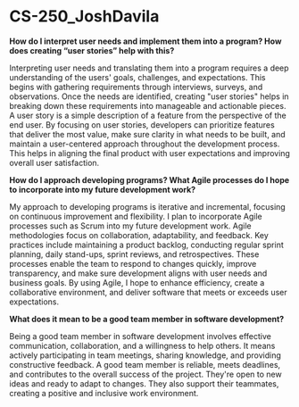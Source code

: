 # CS-250_JoshDavila

**How do I interpret user needs and implement them into a program? How does creating “user stories” help with this?**

Interpreting user needs and translating them into a program requires a deep understanding of the users' goals, challenges, and expectations. This  begins with gathering requirements through interviews, surveys, and observations. Once the needs are identified, creating "user stories" helps in breaking down these requirements into manageable and actionable pieces. A user story is a simple description of a feature from the perspective of the end user. By focusing on user stories, developers can prioritize features that deliver the most value, make sure clarity in what needs to be built, and maintain a user-centered approach throughout the development process. This helps in aligning the final product with user expectations and improving overall user satisfaction.

**How do I approach developing programs? What Agile processes do I hope to incorporate into my future development work?**

My approach to developing programs is iterative and incremental, focusing on continuous improvement and flexibility. I plan to incorporate Agile processes such as Scrum into my future development work. Agile methodologies focus on collaboration, adaptability, and feedback. Key practices include maintaining a product backlog, conducting regular sprint planning, daily stand-ups, sprint reviews, and retrospectives. These processes enable the team to respond to changes quickly, improve transparency, and make sure development aligns with user needs and business goals. By using Agile, I hope to enhance efficiency, create a collaborative environment, and deliver software that meets or exceeds user expectations.

**What does it mean to be a good team member in software development?**

Being a good team member in software development involves effective communication, collaboration, and a willingness to help others. It means actively participating in team meetings, sharing knowledge, and providing constructive feedback. A good team member is reliable, meets deadlines, and contributes to the overall success of the project. They're open to new ideas and ready to adapt to changes. They also support their teammates, creating a positive and inclusive work environment.
